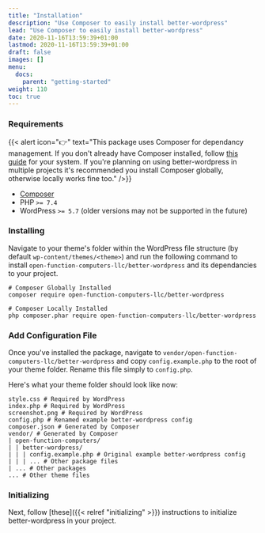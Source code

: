 ```yaml
---
title: "Installation"
description: "Use Composer to easily install better-wordpress"
lead: "Use Composer to easily install better-wordpress"
date: 2020-11-16T13:59:39+01:00
lastmod: 2020-11-16T13:59:39+01:00
draft: false
images: []
menu:
  docs:
    parent: "getting-started"
weight: 110
toc: true
---
```


### Requirements

{{< alert icon="👉" text="This package uses Composer for dependancy management. If you don't already have Composer installed, follow <a href='https://getcomposer.org/doc/00-intro.md'>this guide</a> for your system. If you're planning on using better-wordpress in multiple projects it's recommended you install Composer globally, otherwise locally works fine too." />}}

- [Composer](https://getcomposer.org/)
- PHP ``>= 7.4``
- WordPress ``>= 5.7`` (older versions may not be supported in the future)


### Installing

Navigate to your theme's folder within the WordPress file structure (by default `wp-content/themes/<theme>`) and run the following command to install `open-function-computers-llc/better-wordpress` and its dependancies to your project.

```
# Composer Globally Installed
composer require open-function-computers-llc/better-wordpress

# Composer Locally Installed
php composer.phar require open-function-computers-llc/better-wordpress
```


### Add Configuration File

Once you've installed the package, navigate to `vendor/open-function-computers-llc/better-wordpress` and copy `config.example.php` to the root of your theme folder. Rename this file simply to `config.php`.

Here's what your theme folder should look like now:
```
style.css # Required by WordPress
index.php # Required by WordPress
screenshot.png # Required by WordPress
config.php # Renamed example better-wordpress config
composer.json # Generated by Composer
vendor/ # Generated by Composer
| open-function-computers/
| | better-wordpress/
| | | config.example.php # Original example better-wordpress config
| | | ... # Other package files
| ... # Other packages
... # Other theme files
```

### Initializing

Next, follow [these]({{< relref "initializing" >}}) instructions to initialize better-wordpress in your project.